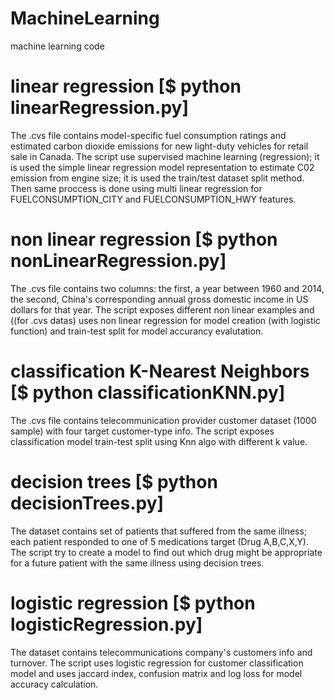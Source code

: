# MachineLearning
machine learning code 

# linear regression  [$ python linearRegression.py]
The .cvs file contains model-specific fuel consumption ratings and estimated carbon dioxide emissions for new light-duty vehicles for retail sale in Canada.
The script use supervised machine learning (regression); it is used the simple linear regression model representation to estimate C02 emission from engine size; it is used the train/test dataset split method.
Then same proccess is done using multi linear regression for FUELCONSUMPTION_CITY and FUELCONSUMPTION_HWY features.

# non linear regression [$ python nonLinearRegression.py]
The .cvs file contains two columns: the first, a year between 1960 and 2014, the second, China's corresponding annual gross domestic income in US dollars for that year.
The script exposes different non linear examples and ((for .cvs datas) uses non linear regression for model creation (with logistic function) and train-test split for model accurancy evalutation. 

# classification K-Nearest Neighbors [$ python classificationKNN.py]
The .cvs file contains telecommunication provider customer dataset (1000 sample) with four target customer-type info.
The script exposes classification model train-test split using Knn algo with different k value.

# decision trees [$ python decisionTrees.py]
The dataset contains set of patients that suffered from the same illness; each patient responded to one of 5 medications target (Drug A,B,C,X,Y). The script try to create a model to find out which drug might be appropriate for a future patient with the same illness using decision trees.

# logistic regression [$ python logisticRegression.py]
The dataset contains telecommunications company's customers info and turnover.
The script uses logistic regression for customer classification model and uses jaccard index, confusion matrix and log loss for model accuracy calculation. 
